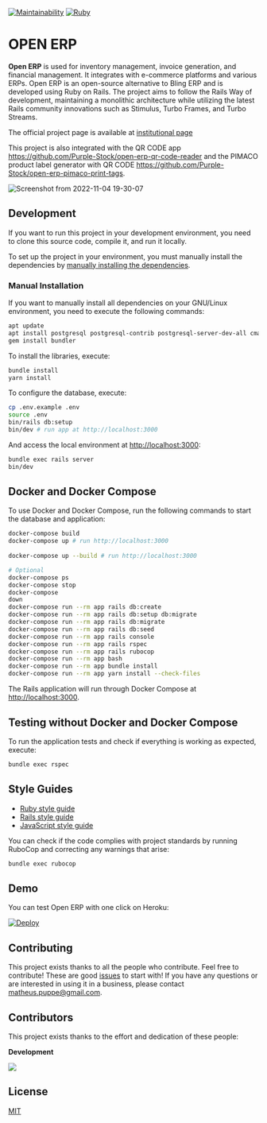 [![Maintainability](https://api.codeclimate.com/v1/badges/08231e31f9e94ae977af/maintainability)](https://codeclimate.com/github/Purple-Stock/open-erp/maintainability)
[![Ruby](https://github.com/Purple-Stock/open-erp/actions/workflows/main.yml/badge.svg)](https://github.com/Purple-Stock/open-erp/actions/workflows/main.yml)
# OPEN ERP

**Open ERP** is used for inventory management, invoice generation, and financial management. It integrates with e-commerce platforms and various ERPs. Open ERP is an open-source alternative to Bling ERP and is developed using Ruby on Rails. The project aims to follow the Rails Way of development, maintaining a monolithic architecture while utilizing the latest Rails community innovations such as Stimulus, Turbo Frames, and Turbo Streams.

The official project page is available at [institutional page](https://purplestock.com.br/)

This project is also integrated with the QR CODE app https://github.com/Purple-Stock/open-erp-qr-code-reader and the PIMACO product label generator with QR CODE https://github.com/Purple-Stock/open-erp-pimaco-print-tags.

![Screenshot from 2022-11-04 19-30-07](https://user-images.githubusercontent.com/8432835/200084193-5c591172-c698-4e95-a849-f49f781a2b25.png)

## Development

If you want to run this project in your development environment, you need to clone this source code, compile it, and run it locally.

To set up the project in your environment, you must manually install the dependencies by [manually installing the dependencies](#manual-installation).

### Manual Installation

If you want to manually install all dependencies on your GNU/Linux environment, you need to execute the following commands:

```sh
apt update
apt install postgresql postgresql-contrib postgresql-server-dev-all cmake nodejs libpq-dev
gem install bundler
```

To install the libraries, execute:

```sh
bundle install
yarn install
```

To configure the database, execute:

```sh
cp .env.example .env
source .env
bin/rails db:setup
bin/dev # run app at http://localhost:3000
```

And access the local environment at [http://localhost:3000](http://localhost:3000):

```sh
bundle exec rails server
bin/dev
```

## Docker and Docker Compose
To use Docker and Docker Compose, run the following commands to start the database and application:
```sh
docker-compose build
docker-compose up # run http://localhost:3000
 
docker-compose up --build # run http://localhost:3000

# Optional
docker-compose ps
docker-compose stop
docker-compose
down
docker-compose run --rm app rails db:create
docker-compose run --rm app rails db:setup db:migrate 
docker-compose run --rm app rails db:migrate 
docker-compose run --rm app rails db:seed 
docker-compose run --rm app rails console
docker-compose run --rm app rails rspec
docker-compose run --rm app rails rubocop
docker-compose run --rm app bash
docker-compose run --rm app bundle install
docker-compose run --rm app yarn install --check-files 
```

The Rails application will run through Docker Compose at [http://localhost:3000](http://localhost:3000).

## Testing without Docker and Docker Compose

To run the application tests and check if everything is working as expected, execute:

```sh
bundle exec rspec
```

## Style Guides

- [Ruby style guide](https://github.com/bbatsov/ruby-style-guide)
- [Rails style guide](https://github.com/bbatsov/rails-style-guide)
- [JavaScript style guide](https://github.com/airbnb/javascript)

You can check if the code complies with project standards by running RuboCop and correcting any warnings that arise:

```sh
bundle exec rubocop
```

## Demo

You can test Open ERP with one click on Heroku:

[![Deploy](https://www.herokucdn.com/deploy/button.svg)](https://heroku.com/deploy?template=https://github.com/puppe1990/open-erp)

## Contributing

This project exists thanks to all the people who contribute. Feel free to contribute! These are good [issues](https://github.com/puppe1990/open-erp/issues?q=is%3Aissue+is%3Aopen+label%3A%22good+first+issue%22) to start with! If you have any questions or are interested in using it in a business, please contact matheus.puppe@gmail.com.

## Contributors

This project exists thanks to the effort and dedication of these people:

**Development**

<a href="https://github.com/puppe1990/open-erp/graphs/contributors">
  <img src="https://contrib.rocks/image?repo=puppe1990/open-erp" />
</a>

## License

[MIT](https://github.com/puppe1990/open-erp/blob/master/LICENSE)
